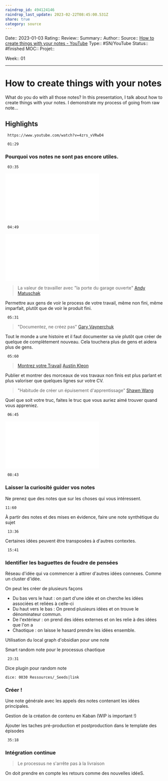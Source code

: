 ```yaml
---
raindrop_id: 494124146
raindrop_last_update: 2023-02-22T08:45:00.531Z
share: true
category: source
---
```


Date:: 2023-01-03
Rating::
Review:: 
Summary:: 
Author::
Source:: [How to create things with your notes - YouTube](https://www.youtube.com/watch?v=4zrs_vVRwD4)
Type:: #SN/YouTube 
Status:: #finished 
MOC::
Projet:: 

Week:: 01

***
# How to create things with your notes

What do you do with all those notes? In this presentation, I talk about how to create things with your notes. I demonstrate my process of going from raw note...

## Highlights

```timestamp-url 
 https://www.youtube.com/watch?v=4zrs_vVRwD4
 ```

```timestamp 
 01:29
 ```
### Pourquoi vos notes ne sont pas encore utiles.

```timestamp 
 03:35
 ```
![Les raisons pour lesquelles on ne crée pas de contenu](../seeds/Les%20raisons%20pour%20lesquelles%20on%20ne%20cr%C3%A9e%20pas%20de%20contenu.md)

```timestamp 
 04:49
 ```
![Apprendre en public](../seeds/Apprendre%20en%20public.md)

> La valeur de travailler avec "la porte du garage ouverte"
> [Andy Matuschak](Andy%20Matuschak.md)

Permettre aux gens de voir le process de votre travail, même non fini, même imparfait, plutôt que de voir le produit fini.

```timestamp 
 05:31
 ```

> "Documentez, ne créez pas"
> [ Gary Vaynerchuk](Gary%20Vaynerchuk.md)

Tout le monde a une histoire et il faut documenter sa vie plutôt que créer de quelque de complètement nouveau. Cela touchera plus de gens et aidera plus de gens.

```timestamp 
 05:60
 ```
 
> [Montrez votre Travail](Montrez%20votre%20Travail.md)
> [Austin Kleon](Austin%20Kleon.md)

Publier et montrer des morceaux de vos travaux non finis est plus parlant et plus valoriser que quelques lignes sur votre CV.

> "Habitude de créer un épuisement d'apprentissage"
>[Shawn Wang](Shawn%20Wang.md)

Quel que soit votre truc, faites le truc que vous auriez aimé trouver quand vous appreniez.


```timestamp 
 06:45
 ```

![Courte échelle du partage de connaissance](../seeds/Courte%20%C3%A9chelle%20du%20partage%20de%20connaissance.md)

```timestamp 
 08:43
 ```

### Laisser la curiosité guider vos notes 

Ne prenez que des notes que sur les choses qui vous intéressent.

 ```timestamp 
 11:60
 ```

À partir des notes et des mises en évidence, faire une note synthétique du sujet

```timestamp 
 13:36
 ```

Certaines idées peuvent être transposées à d'autres contextes.

```timestamp 
 15:41
 ```

### Identifier les baguettes de foudre de pensées

Réseau d'idée qui va commencer à attirer d'autres idées connexes. Comme un cluster d'idée.

On peut les créer de plusieurs façons

- Du bas vers le haut : on part d'une idée et on cherche les idées associées et reliées à celle-ci
- Du haut vers le bas : On prend plusieurs idées et on trouve le dénominateur commun.
- De l'extérieur : on prend des idées externes et on les relie à des idées que l'on a 
- Chaotique : on laisse le hasard prendre les idées ensemble.

Utilisation du local graph d'obsidian pour une note

Smart random note pour le processus chaotique

```timestamp 
 23:31
 ```

Dice plugin pour random note 

`dice: 0030 Ressources/_Seeds|link`

### Créer !

Une note générale avec les appels des notes contenant les idées principales.

Gestion de la création de contenu en Kaban (WIP is important !)

Ajouter les taches pré-production et postproduction dans le template des épisodes

```timestamp 
 35:18
 ```
 
### Intégration continue

> Le processus ne s'arrête pas à la livraison 

On doit prendre en compte les retours comme des nouvelles idéeS.



